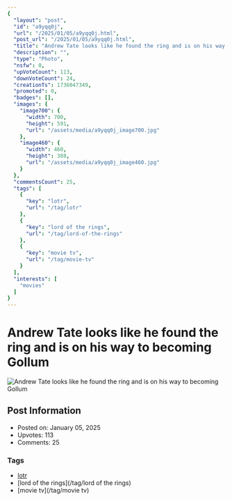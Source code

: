 ```yaml
---
{
  "layout": "post",
  "id": "a9yqq0j",
  "url": "/2025/01/05/a9yqq0j.html",
  "post_url": "/2025/01/05/a9yqq0j.html",
  "title": "Andrew Tate looks like he found the ring and is on his way to becoming Gollum",
  "description": "",
  "type": "Photo",
  "nsfw": 0,
  "upVoteCount": 113,
  "downVoteCount": 24,
  "creationTs": 1736047349,
  "promoted": 0,
  "badges": [],
  "images": {
    "image700": {
      "width": 700,
      "height": 591,
      "url": "/assets/media/a9yqq0j_image700.jpg"
    },
    "image460": {
      "width": 460,
      "height": 388,
      "url": "/assets/media/a9yqq0j_image460.jpg"
    }
  },
  "commentsCount": 25,
  "tags": [
    {
      "key": "lotr",
      "url": "/tag/lotr"
    },
    {
      "key": "lord of the rings",
      "url": "/tag/lord-of-the-rings"
    },
    {
      "key": "movie tv",
      "url": "/tag/movie-tv"
    }
  ],
  "interests": [
    "movies"
  ]
}
---
```


# Andrew Tate looks like he found the ring and is on his way to becoming Gollum

![Andrew Tate looks like he found the ring and is on his way to becoming Gollum](/assets/media/a9yqq0j_image700.jpg)

## Post Information

- Posted on: January 05, 2025
- Upvotes: 113
- Comments: 25

### Tags

- [lotr](/tag/lotr)
- [lord of the rings](/tag/lord of the rings)
- [movie tv](/tag/movie tv)
